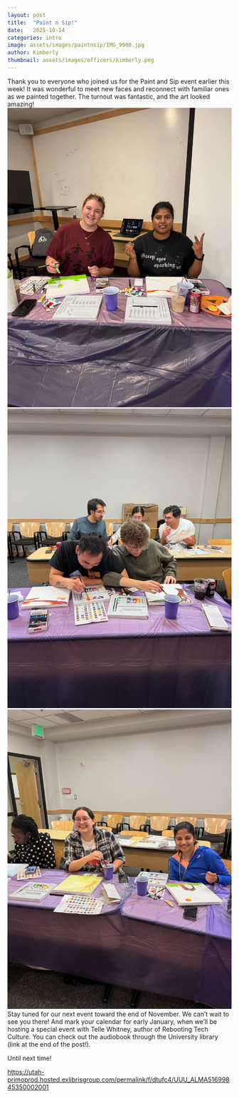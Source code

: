 ```yaml
---
layout: post
title:  "Paint n Sip!"
date:   2025-10-14
categories: intro
image: assets/images/paintnsip/IMG_9900.jpg
author: Kimberly
thumbnail: assets/images/officers/kimberly.png
---
```


Thank you to everyone who joined us for the Paint and Sip event earlier this week! It was wonderful to meet new faces and reconnect with familiar ones as we painted together. The turnout was fantastic, and the art looked amazing!
<img src="assets/images/paintnsip/IMG_9872.jpg" alt="My Image">
<img src="assets/images/paintnsip/IMG_9877.jpg" alt="My Image">
<img src="assets/images/paintnsip/IMG_9878.jpg" alt="My Image">
Stay tuned for our next event toward the end of November. We can’t wait to see you there! And mark your calendar for early January, when we’ll be hosting a special event with Telle Whitney, author of Rebooting Tech Culture. You can check out the audiobook through the University library (link at the end of the post!).

Until next time!

https://utah-primoprod.hosted.exlibrisgroup.com/permalink/f/dtufc4/UUU_ALMA51699845350002001
